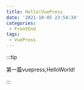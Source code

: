 ```yaml
---
title: Hello!VuePress
date: '2021-10-05 23:54:34'
categories:
 - FrontEnd
tags:
 - VuePress
---
```




:::tip

第一篇vuepress,HelloWorld!

:::


<!-- more -->

